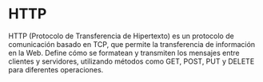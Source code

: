 # HTTP

HTTP (Protocolo de Transferencia de Hipertexto) es un protocolo de comunicación basado en TCP, que permite la transferencia de información en la Web. Define cómo se formatean y transmiten los mensajes entre clientes y servidores, utilizando métodos como GET, POST, PUT y DELETE para diferentes operaciones.
